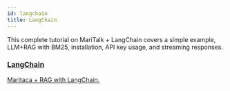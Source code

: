 ```yaml
---
id: langchain
title: LangChain
---
```


This complete tutorial on MariTalk + LangChain covers a simple example, LLM+RAG with BM25, installation, API key usage, and streaming responses.

<div style={{ display: 'flex', justifyContent: 'space-around', margin: '20px 0', flexWrap: 'wrap' }}>
  <a href="https://python.langchain.com/docs/integrations/chat/maritalk/" className="icon-box" style={{ flex: '1 1 200px', margin: '10px', textAlign: 'center' }}>
    <i className="fas fa-link" style={{ fontSize: '2em', marginBottom: '10px' }}></i> 
    <h3>LangChain</h3>
    <p>Maritaca + RAG with LangChain.</p>
  </a>
</div>

